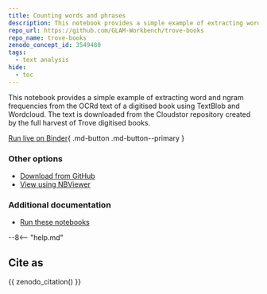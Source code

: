 ```yaml
---
title: Counting words and phrases
description: This notebook provides a simple example of extracting word and ngram frequencies from the OCRd text of a digitised book using TextBlob and Wordcloud.
repo_url: https://github.com/GLAM-Workbench/trove-books
repo_name: trove-books
zenodo_concept_id: 3549480
tags:
  - text analysis
hide:
  - toc
---
```


This notebook provides a simple example of extracting word and ngram frequencies from the OCRd text of a digitised book using TextBlob and Wordcloud. The text is downloaded from the Cloudstor repository created by the full harvest of Trove digitised books.

[Run live on Binder](https://mybinder.org/v2/gh/GLAM-Workbench/trove-books/master?urlpath=lab%2Ftree%2Fcounting-words-in-text.ipynb){ .md-button .md-button--primary }

### Other options

* [Download from GitHub](https://github.com/GLAM-Workbench/trove-books/blob/master/counting-words-in-text.ipynb)
* [View using NBViewer](https://nbviewer.jupyter.org/github/GLAM-Workbench/trove-books/blob/master/counting-words-in-text.ipynb)


### Additional documentation

* [Run these notebooks](../#run-these-notebooks)

--8<-- "help.md"

## Cite as

{{ zenodo_citation() }}